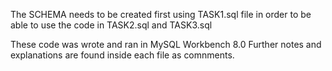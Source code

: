 The SCHEMA needs to be created first using TASK1.sql file in order to be able to use the code in TASK2.sql and TASK3.sql

These code was wrote and ran in MySQL Workbench 8.0
Further notes and explanations are found inside each file as comnments.
